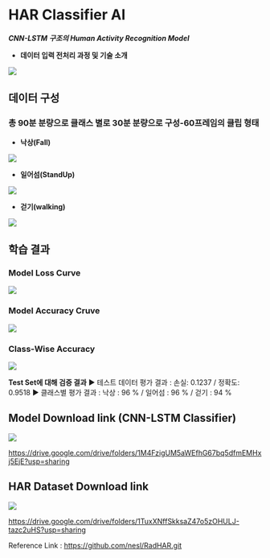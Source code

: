 # HAR Classifier AI
***CNN-LSTM 구조의 Human Activity Recognition Model***

* **데이터 입력 전처리 과정 및 기술 소개**
<img src="../../img/RADHAR_Intro.png">

## 데이터 구성
### 총 90분 분량으로 클래스 별로 30분 분량으로 구성-60프레임의 클립 형태

* **낙상(Fall)**
<img src="../../img/fall.gif">

* **일어섬(StandUp)**
<img src="../../img/StandUp.gif">

* **걷기(walking)**
<img src="../../img/walking.gif">

## **학습 결과**
### Model Loss Curve
<img src="../../img/Model Loss Curve.png">

### Model Accuracy Cruve
<img src="../../img/Model Accuracy Curve.png">

### Class-Wise Accuracy
<img src="../../img/Class-Wise_Accuracy.png">

**Test Set에 대해 검증 결과**
▶ 테스트 데이터 평가 결과 : 손실: 0.1237  / 정확도: 0.9518
▶ 클래스별 평가 결과 : 낙상 : 96 % / 일어섬 : 96 % / 걷기 : 94 %

## Model Download link (CNN-LSTM Classifier)
<img src="../../img/HAR_Classifier.png">


https://drive.google.com/drive/folders/1M4FzigUM5aWEfhG67bq5dfmEMHxj5EjE?usp=sharing

## HAR Dataset Download link
<img src="../../img/HAR_Dataset_img.png">

https://drive.google.com/drive/folders/1TuxXNffSkksaZ47o5zOHULJ-tazc2uHS?usp=sharing

Reference Link : https://github.com/nesl/RadHAR.git